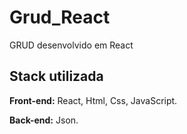# Grud_React
GRUD desenvolvido em React

## Stack utilizada

**Front-end:** React, Html, Css, JavaScript.

**Back-end:** Json.
